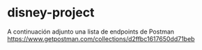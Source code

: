 # disney-project

A continuación adjunto una lista de endpoints de Postman
https://www.getpostman.com/collections/d2ffbc1617650dd71beb
